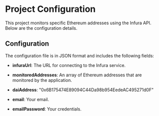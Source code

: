 # Project Configuration

This project monitors specific Ethereum addresses using the Infura API. Below are the configuration details.

## Configuration

The configuration file is in JSON format and includes the following fields:

- **infuraUrl**: The URL for connecting to the Infura service.
- **monitoredAddresses**: An array of Ethereum addresses that are monitored by the application.

- **daiAddress**: "0x6B175474E89094C44Da98b954EedeAC495271d0F"
- **email**: Your email.
- **emailPassword**: Your credentials.

